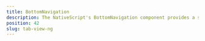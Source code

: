 ```yaml
---
title: BottomNavigation
description: The NativeScript's BottomNavigation component provides a simple way to navigate between different views while providing common UI for both iOS and Android platforms.  The recommended scenario suitable for BottomNavigation is a high level navigaiton with 3 to 5 tabs each with separate function.
position: 42
slug: tab-view-ng
---
```

